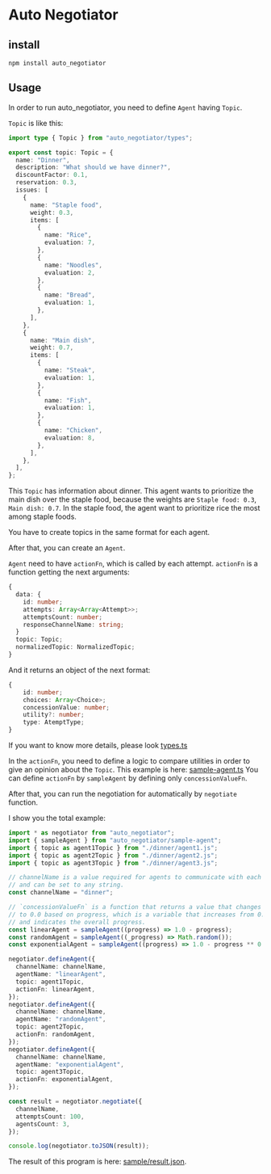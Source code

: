 # Auto Negotiator

## install

```
npm install auto_negotiator
```

## Usage

In order to run auto_negotiator, you need to define `Agent` having `Topic`.

`Topic` is like this:

```typescript
import type { Topic } from "auto_negotiator/types";

export const topic: Topic = {
  name: "Dinner",
  description: "What should we have dinner?",
  discountFactor: 0.1,
  reservation: 0.3,
  issues: [
    {
      name: "Staple food",
      weight: 0.3,
      items: [
        {
          name: "Rice",
          evaluation: 7,
        },
        {
          name: "Noodles",
          evaluation: 2,
        },
        {
          name: "Bread",
          evaluation: 1,
        },
      ],
    },
    {
      name: "Main dish",
      weight: 0.7,
      items: [
        {
          name: "Steak",
          evaluation: 1,
        },
        {
          name: "Fish",
          evaluation: 1,
        },
        {
          name: "Chicken",
          evaluation: 8,
        },
      ],
    },
  ],
};
```

This `Topic` has information about dinner. This agent wants to prioritize the
main dish over the staple food, because the weights are `Staple food: 0.3`,
`Main dish: 0.7`. In the staple food, the agent want to prioritize rice the most
among staple foods.

You have to create topics in the same format for each agent.

After that, you can create an `Agent`.

`Agent` need to have `actionFn`, which is called by each attempt. `actionFn` is
a function getting the next arguments:

```typescript
{
  data: {
    id: number;
    attempts: Array<Array<Attempt>>;
    attemptsCount: number;
    responseChannelName: string;
  }
  topic: Topic;
  normalizedTopic: NormalizedTopic;
}
```

And it returns an object of the next format:

```typescript
{
	id: number;
	choices: Array<Choice>;
	concessionValue: number;
	utility?: number;
	type: AtemptType;
}
```

If you want to know more details, please look
[types.ts](https://github.com/neumann-tokyo/auto_negotiator/blob/main/src/types.ts)

In the `actionFn`, you need to define a logic to compare utilities in order to
give an opinion about the `Topic`. This example is here:
[sample-agent.ts](https://github.com/neumann-tokyo/auto_negotiator/blob/main/src/sample-agent.ts)
You can define `actionFn` by `sampleAgent` by defining only `concessionValueFn`.

After that, you can run the negotiation for automatically by `negotiate`
function.

I show you the total example:

```typescript
import * as negotiator from "auto_negotiator";
import { sampleAgent } from "auto_negotiator/sample-agent";
import { topic as agent1Topic } from "./dinner/agent1.js";
import { topic as agent2Topic } from "./dinner/agent2.js";
import { topic as agent3Topic } from "./dinner/agent3.js";

// channelName is a value required for agents to communicate with each other,
// and can be set to any string.
const channelName = "dinner";

// `concessionValueFn` is a function that returns a value that changes from 1.0
// to 0.0 based on progress, which is a variable that increases from 0.0 to 1.0
// and indicates the overall progress.
const linearAgent = sampleAgent((progress) => 1.0 - progress);
const randomAgent = sampleAgent((_progress) => Math.random());
const exponentialAgent = sampleAgent((progress) => 1.0 - progress ** 0.5);

negotiator.defineAgent({
  channelName: channelName,
  agentName: "linearAgent",
  topic: agent1Topic,
  actionFn: linearAgent,
});
negotiator.defineAgent({
  channelName: channelName,
  agentName: "randomAgent",
  topic: agent2Topic,
  actionFn: randomAgent,
});
negotiator.defineAgent({
  channelName: channelName,
  agentName: "exponentialAgent",
  topic: agent3Topic,
  actionFn: exponentialAgent,
});

const result = negotiator.negotiate({
  channelName,
  attemptsCount: 100,
  agentsCount: 3,
});

console.log(negotiator.toJSON(result));
```

The result of this program is here:
[sample/result.json](https://github.com/neumann-tokyo/auto_negotiator/blob/main/sample/result.json).
